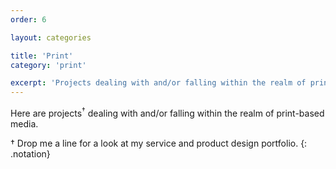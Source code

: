 ```yaml
---
order: 6

layout: categories

title: 'Print'
category: 'print'

excerpt: 'Projects dealing with and/or falling within the realm of print-based media.'
---
```


Here are projects<sup class="color">&dagger;</sup> dealing with and/or falling within the realm of print-based media.

<span class="color">&dagger;</span> Drop me a line for a look at my service and product design portfolio.
{: .notation}
